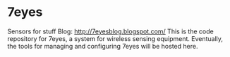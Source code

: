 7eyes
=====

Sensors for stuff
Blog: http://7eyesblog.blogspot.com/
This is the code repository for 7eyes, a system for wireless sensing equipment. Eventually, the tools for managing and
configuring 7eyes will be hosted here.
